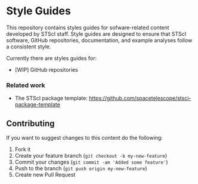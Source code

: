 # Style Guides

This repository contains styles guides for sofware-related content developed by STScI staff. Style guides are designed to ensure that STScI software, GitHub repositories, documentation, and example analyses follow a consistent style.

Currently there are styles guides for:

- [WIP] GitHub repositories

### Related work

- The STScI package template: https://github.com/spacetelescope/stsci-package-template

## Contributing

If you want to suggest changes to this content do the following:

1. Fork it
2. Create your feature branch (`git checkout -b my-new-feature`)
3. Commit your changes (`git commit -am 'Added some feature'`)
4. Push to the branch (`git push origin my-new-feature`)
5. Create new Pull Request
